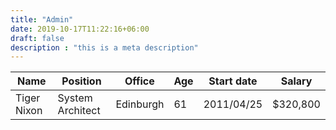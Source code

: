 ```yaml
---
title: "Admin"
date: 2019-10-17T11:22:16+06:00
draft: false
description : "this is a meta description"
---
```



<table id="example" class="display">
    <thead>
        <tr>
            <th>Name</th>
            <th>Position</th>
            <th>Office</th>
            <th>Age</th>
            <th>Start date</th>
            <th>Salary</th>
        </tr>
    </thead>
    <tbody>
        <tr>
            <td>Tiger Nixon</td>
            <td>System Architect</td>
            <td>Edinburgh</td>
            <td>61</td>
            <td>2011/04/25</td>
            <td>$320,800</td>
        </tr>
        <!-- Add more rows as needed -->
    </tbody>
</table>


<script>
$(document).ready(function() {
    $('#example').DataTable();
});
</script>
